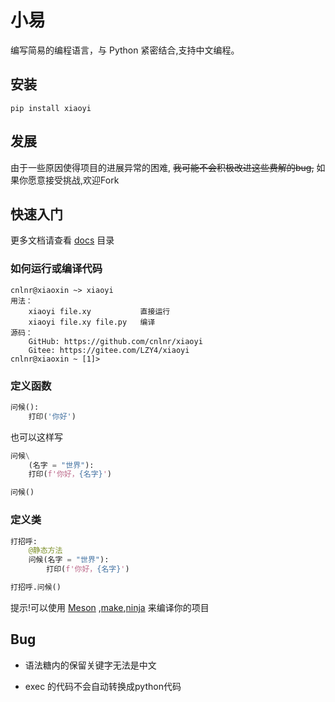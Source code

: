 # 小易

编写简易的编程语言，与 Python 紧密结合,支持中文编程。

## 安装

```shell
pip install xiaoyi
```

## 发展

由于一些原因使得项目的进展异常的困难, ~~我可能不会积极改进这些费解的bug,~~ 如果你愿意接受挑战,欢迎Fork

## 快速入门

更多文档请查看 [docs](docs) 目录

### 如何运行或编译代码

```shell
cnlnr@xiaoxin ~> xiaoyi
用法：
    xiaoyi file.xy           直接运行
    xiaoyi file.xy file.py   编译
源码：
    GitHub: https://github.com/cnlnr/xiaoyi
    Gitee: https://gitee.com/LZY4/xiaoyi
cnlnr@xiaoxin ~ [1]> 
```

### 定义函数


```python
问候():
    打印('你好')
```

也可以这样写

```python
问候\
    (名字 = "世界"):
    打印(f'你好，{名字}')

问候()
```

### 定义类

```python
打招呼:
    @静态方法
    问候(名字 = "世界"):
        打印(f'你好，{名字}')

打招呼.问候()
```

提示!可以使用 [Meson](https://github.com/mesonbuild/meson) ,[make](https://www.make.com/),[ninja](https://github.com/ninja-build/ninja) 来编译你的项目


## Bug

- 语法糖内的保留关键字无法是中文

- exec 的代码不会自动转换成python代码
